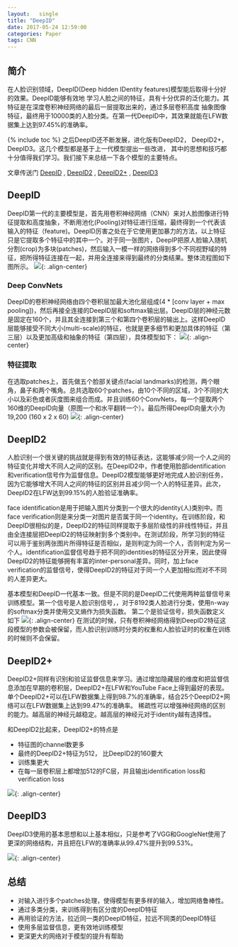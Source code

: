```yaml
---
layout:   single
title: "DeepID"
date: 2017-05-24 12:59:00
categories: Paper
tags: CNN
---
```


## 简介
在人脸识别领域，DeepID(Deep hidden IDentity features)模型能后取得十分好的效果。DeepID能够有效地 学习人脸之间的特征，具有十分优异的泛化能力。其特征是在深度卷积神经网络的最后一层提取出来的，通过多层卷积高度 抽象图像特征，最终用于10000类的人脸分类。在第一代DeepID中，其效果就能在LFW数据集上达到97.45%的准确率。

{% include toc %}
之后DeepID还不断发展，进化版有DeepID2， DeepID2+， DeepID3。这几个模型都是基于上一代模型提出一些改进， 其中的思想和技巧都十分值得我们学习。我们接下来总结一下各个模型的主要特点。

文章传送门 [DeepID](http://mmlab.ie.cuhk.edu.hk/pdf/YiSun_CVPR14.pdf) , [DeepID2](https://arxiv.org/pdf/1406.4773.pdf) , [DeepID2+](https://arxiv.org/pdf/1412.1265.pdf) , [DeepID3](https://arxiv.org/pdf/1502.00873.pdf)

## DeepID
DeepID第一代的主要模型是，首先用卷积神经网络（CNN）来对人脸图像进行特征提取和高度抽象，不断用池化(Pooling)对特征进行压缩，最终得到一个代表该输入的特征（feature)。DeepID厉害之处在于它使用更加暴力的方法，以上特征只是它提取多个特征中的其中一个。对于同一张图片，DeepIP把原人脸输入随机分割(crop)为多块(patches)，然后输入一模一样的网络得到多个不同视野域的特征，把所得特征连接在一起，并用全连接来得到最终的分类结果。整体流程图如下图所示。
![](https://raw.githubusercontent.com/JakeRenn/jakerenn.github.io/master/images/post-DeepID/post-DeepID1.png){: .align-center}

### Deep ConvNets
DeepID的卷积神经网络由四个卷积层加最大池化层组成(4 * [conv layer + max pooling])，然后再接全连接的DeepID层和softmax输出层。DeepID层的神经元数是固定在160个，并且其全连接到第三个和第四个卷积层的输出上。这样DeepID层能够接受不同大小(multi-scale)的特征，也就是更多细节和更加具体的特征（第三层）以及更加高级和抽象的特征（第四层），具体模型如下：
![](https://raw.githubusercontent.com/JakeRenn/jakerenn.github.io/master/images/post-DeepID/post-DeepID2.png){: .align-center}

### 特征提取
在选取patches上，首先做五个脸部关键点(facial landmarks)的检测，两个眼角，鼻子和两个嘴角。总共选取60个patches，由10个不同的区域，3个不同的大小以及彩色或者灰度图来组合而成。并且训练60个ConvNets，每一个提取两个160维的DeepID向量（原图一个和水平翻转一个）。最后所得DeepID向量大小为 19,200 (160 x 2 x 60)
![](https://raw.githubusercontent.com/JakeRenn/jakerenn.github.io/master/images/post-DeepID/post-DeepID3.png){: .align-center}

## DeepID2
人脸识别一个很关键的挑战就是得到有效的特征表达，这能够减少同一个人之间的特征变化并增大不同人之间的区别。在DeepID2中，作者使用脸部identification和verification信号作为监督信息。DeepID2模型能够更好地完成人脸识别任务，因为它能够增大不同人之间的特征的区别并且减少同一个人的特征差异。此次，DeepID2在LFW达到99.15%的人脸验证准确率。

face identification是用于把输入图片分类到一个很大的identity(人)类别中。而face verification则是来分类一对图片是否属于同一个identity。在训练阶段，和DeepID很相似的是，DeepID2的特征同样提取于多层阶级性的非线性特征，并且由全连接层把DeepID2的特征映射到多个类别中。在测试阶段，所学习到的特征可以用于鉴别两张图片所得特征是否相似，是则判定为同一个人，否则判定为另一个人。identification监督信号趋于把不同的identities的特征区分开来，因此使得DeepID2的特征能够拥有丰富的inter-personal差异。同时，加上face verification的监督信号，使得DeepID2的特征对于同一个人更加相似而对不不同的人差异更大。

基本模型和DeepID一代基本一致。但是不同的是DeepID二代使用两种监督信号来训练模型。第一个信号是人脸识别信号，，对于8192类人脸进行分类，使用n-way的softmax分类并使用交叉熵作为损失函数。 第二个是验证信号，损失函数定义如下
![](https://raw.githubusercontent.com/JakeRenn/jakerenn.github.io/master/images/post-DeepID/post-DeepID4.png){: .align-center}
在测试的时候，只有卷积神经网络得到DeepID2特征这段模型的参数会被保留，而人脸识别训练时分类的权重和人脸验证时的权重在训练的时候则不会保留。

## DeepID2+
DeepID2+同样有识别和验证监督信息来学习。通过增加隐藏层的维度和把监督信息添加在早期的卷积层，DeepID2+在LFW和YouTube Face上得到最好的表现。单个DeepID2+可以在LFW数据集上得到98.7%的准确率，结合25个DeepID2+网络可以在LFW数据集上达到99.47%的准确率。
稀疏性可以增强神经网络的区别的能力。越高层的神经元越稳定。越高层的神经元对于identity越有选择性。

和DeepID2比起来，DeepID2+的特点是

* 特征图的channel数更多
* 最终的DeepID2+特征为512， 比DeepID2的160要大
* 训练集更大
* 在每一层卷积层上都增加512的FC层，并且输出identification loss和verification loss

![](https://raw.githubusercontent.com/JakeRenn/jakerenn.github.io/master/images/post-DeepID/post-DeepID5.png){: .align-center}

## DeepID3
DeepID3使用的基本思想和以上基本相似，只是参考了VGG和GoogleNet使用了更深的网络结构，并且把在LFW的准确率从99.47%提升到99.53%。

![](https://raw.githubusercontent.com/JakeRenn/jakerenn.github.io/master/images/post-DeepID/post-DeepID6.png){: .align-center}

## 总结

* 对输入进行多个patches处理，使得模型有更多样的输入，增加网络鲁棒性。
* 通过多类分类，来训练得到有区分度的DeepID特征
* 再用验证的方法，拉近同一类的DeepID特征，拉远不同类的DeepID特征
* 使用多层监督信息，更有效地训练模型
* 更深更大的网络对于模型的提升有帮助

